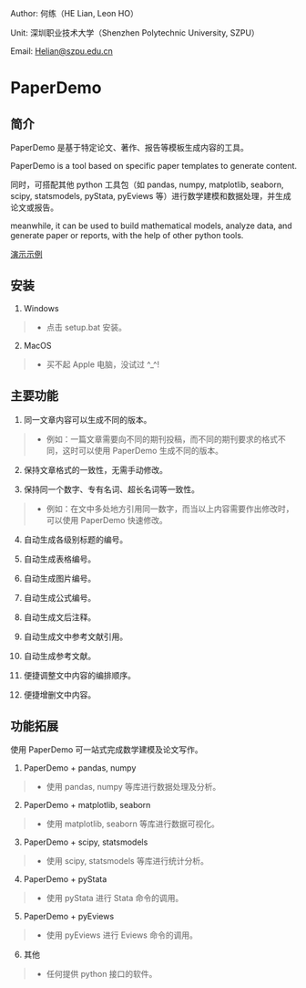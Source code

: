 Author: 何练（HE Lian, Leon HO）

Unit:   深圳职业技术大学（Shenzhen Polytechnic University, SZPU）

Email:  Helian@szpu.edu.cn



# PaperDemo

## 简介

PaperDemo 是基于特定论文、著作、报告等模板生成内容的工具。

PaperDemo is a tool based on specific paper templates to generate content.

同时，可搭配其他 python 工具包（如 pandas, numpy, matplotlib, seaborn, scipy, statsmodels, pyStata, pyEviews 等）进行数学建模和数据处理，并生成论文或报告。

meanwhile, it can be used to build mathematical models, analyze data, and generate paper or reports, with the help of other python tools.

[演示示例](examples/example.gif "演示示例")

## 安装

1. Windows
> - 点击 setup.bat 安装。

2. MacOS
> - 买不起 Apple 电脑，没试过 ^_^!

## 主要功能

1. 同一文章内容可以生成不同的版本。      
> - 例如：一篇文章需要向不同的期刊投稿，而不同的期刊要求的格式不同，这时可以使用 PaperDemo 生成不同的版本。

2. 保持文章格式的一致性，无需手动修改。

3. 保持同一个数字、专有名词、超长名词等一致性。
> - 例如：在文中多处地方引用同一数字，而当以上内容需要作出修改时，可以使用 PaperDemo 快速修改。

4. 自动生成各级别标题的编号。

5. 自动生成表格编号。

6. 自动生成图片编号。

7. 自动生成公式编号。

8. 自动生成文后注释。

9.  自动生成文中参考文献引用。

10. 自动生成参考文献。

11. 便捷调整文中内容的编排顺序。

12. 便捷增删文中内容。

## 功能拓展

使用 PaperDemo 可一站式完成数学建模及论文写作。

1. PaperDemo + pandas, numpy
> - 使用 pandas, numpy 等库进行数据处理及分析。

2. PaperDemo + matplotlib, seaborn
> - 使用 matplotlib, seaborn 等库进行数据可视化。

3. PaperDemo + scipy, statsmodels
> - 使用 scipy, statsmodels 等库进行统计分析。

4. PaperDemo + pyStata
> - 使用 pyStata 进行 Stata 命令的调用。

5. PaperDemo + pyEviews
> - 使用 pyEviews 进行 Eviews 命令的调用。

6. 其他
> - 任何提供 python 接口的软件。


